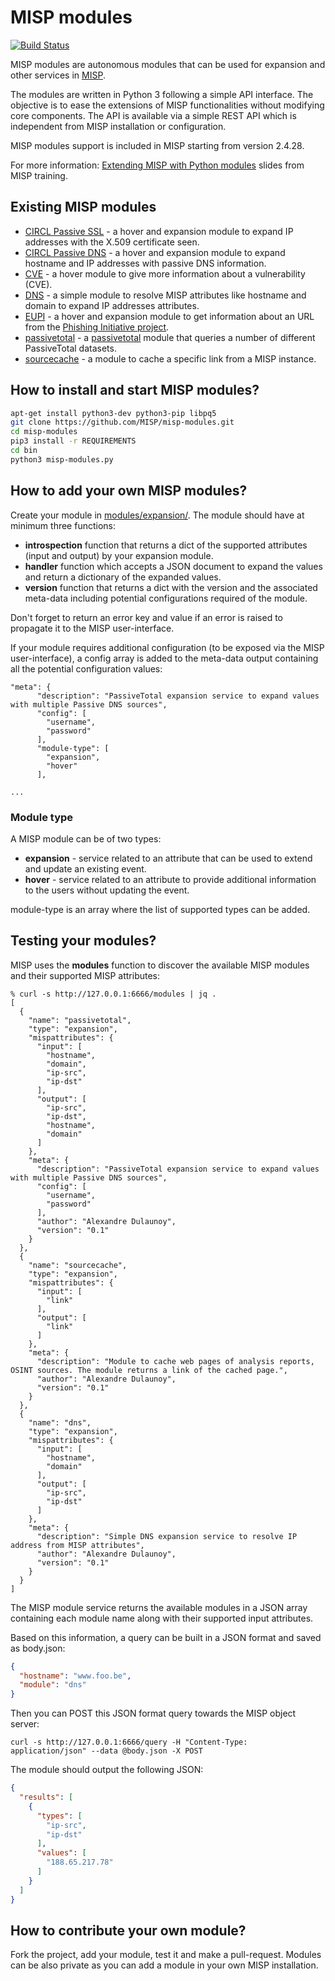 # MISP modules

[![Build Status](https://travis-ci.org/MISP/misp-modules.svg?branch=master)](https://travis-ci.org/MISP/misp-modules)

MISP modules are autonomous modules that can be used for expansion and other services in [MISP](https://github.com/MISP/MISP).

The modules are written in Python 3 following a simple API interface. The objective is to ease the extensions of MISP functionalities
without modifying core components. The API is available via a simple REST API which is independent from MISP installation or configuration. 

MISP modules support is included in MISP starting from version 2.4.28.

For more information: [Extending MISP with Python modules](https://www.circl.lu/assets/files/misp-training/3.1-MISP-modules.pdf) slides from MISP training.

## Existing MISP modules

* [CIRCL Passive SSL](modules/expansion/circl_passivessl.py) - a hover and expansion module to expand IP addresses with the X.509 certificate seen.
* [CIRCL Passive DNS](modules/expansion/circl_passivedns.py) - a hover and expansion module to expand hostname and IP addresses with passive DNS information.
* [CVE](modules/expansion/cve.py) - a hover module to give more information about a vulnerability (CVE).
* [DNS](modules/expansion/dns.py) - a simple module to resolve MISP attributes like hostname and domain to expand IP addresses attributes.
* [EUPI](modules/expansion/eupi.py) - a hover and expansion module to get information about an URL from the [Phishing Initiative project](https://phishing-initiative.eu/?lang=en).
* [passivetotal](modules/expansion/passivetotal.py) - a [passivetotal](https://www.passivetotal.org/) module that queries a number of different PassiveTotal datasets.
* [sourcecache](modules/expansion/sourcecache.py) - a module to cache a specific link from a MISP instance.

## How to install and start MISP modules?

~~~~bash
apt-get install python3-dev python3-pip libpq5
git clone https://github.com/MISP/misp-modules.git
cd misp-modules
pip3 install -r REQUIREMENTS
cd bin
python3 misp-modules.py
~~~~

## How to add your own MISP modules?

Create your module in [modules/expansion/](modules/expansion/). The module should have at minimum three functions:

* **introspection** function that returns a dict of the supported attributes (input and output) by your expansion module.
* **handler** function which accepts a JSON document to expand the values and return a dictionary of the expanded values.
* **version** function that returns a dict with the version and the associated meta-data including potential configurations required of the module.

Don't forget to return an error key and value if an error is raised to propagate it to the MISP user-interface.

If your module requires additional configuration (to be exposed via the MISP user-interface), a config array is added to the meta-data output containing all the potential configuration values:

~~~
"meta": {
      "description": "PassiveTotal expansion service to expand values with multiple Passive DNS sources",
      "config": [
        "username",
        "password"
      ],
      "module-type": [
        "expansion",
        "hover"
      ],

...
~~~

### Module type

A MISP module can be of two types:

- **expansion** - service related to an attribute that can be used to extend and update an existing event.
- **hover** - service related to an attribute to provide additional information to the users without updating the event.

module-type is an array where the list of supported types can be added.

## Testing your modules?

MISP uses the **modules** function to discover the available MISP modules and their supported MISP attributes:

~~~
% curl -s http://127.0.0.1:6666/modules | jq .
[
  {
    "name": "passivetotal",
    "type": "expansion",
    "mispattributes": {
      "input": [
        "hostname",
        "domain",
        "ip-src",
        "ip-dst"
      ],
      "output": [
        "ip-src",
        "ip-dst",
        "hostname",
        "domain"
      ]
    },
    "meta": {
      "description": "PassiveTotal expansion service to expand values with multiple Passive DNS sources",
      "config": [
        "username",
        "password"
      ],
      "author": "Alexandre Dulaunoy",
      "version": "0.1"
    }
  },
  {
    "name": "sourcecache",
    "type": "expansion",
    "mispattributes": {
      "input": [
        "link"
      ],
      "output": [
        "link"
      ]
    },
    "meta": {
      "description": "Module to cache web pages of analysis reports, OSINT sources. The module returns a link of the cached page.",
      "author": "Alexandre Dulaunoy",
      "version": "0.1"
    }
  },
  {
    "name": "dns",
    "type": "expansion",
    "mispattributes": {
      "input": [
        "hostname",
        "domain"
      ],
      "output": [
        "ip-src",
        "ip-dst"
      ]
    },
    "meta": {
      "description": "Simple DNS expansion service to resolve IP address from MISP attributes",
      "author": "Alexandre Dulaunoy",
      "version": "0.1"
    }
  }
]

~~~

The MISP module service returns the available modules in a JSON array containing each module name along with their supported input attributes.

Based on this information, a query can be built in a JSON format and saved as body.json:

~~~json
{
  "hostname": "www.foo.be",
  "module": "dns"
}
~~~

Then you can POST this JSON format query towards the MISP object server:

~~~
curl -s http://127.0.0.1:6666/query -H "Content-Type: application/json" --data @body.json -X POST
~~~

The module should output the following JSON:

~~~json
{
  "results": [
    {
      "types": [
        "ip-src",
        "ip-dst"
      ],
      "values": [
        "188.65.217.78"
      ]
    }
  ]
}
~~~

## How to contribute your own module?

Fork the project, add your module, test it and make a pull-request. Modules can be also private as you can add a module in your own MISP installation.

